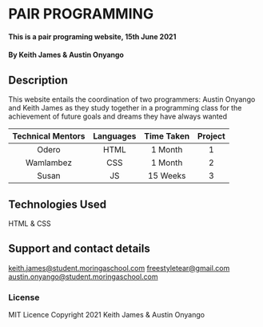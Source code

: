 #   PAIR PROGRAMMING

#### This is a pair programing website, 15th June 2021

#### By Keith James & Austin Onyango

## Description

This website entails the coordination of two programmers: Austin Onyango and Keith James as they study together in a programming class for the achievement of future goals and dreams they have  always wanted

| Technical Mentors |  Languages | Time Taken  | Project   |
|:-----------------:|:----------:|:-----------:|:---------:|
| Odero             |    HTML    |   1 Month   |    1      |
| Wamlambez         |    CSS     |   1 Month   |    2      |
| Susan             |    JS      |   15 Weeks  |    3      |
## Technologies Used

HTML & CSS

## Support and contact details

keith.james@student.moringaschool.com
freestyletear@gmail.com
austin.onyango@student.moringaschool.com

### License

MIT Licence Copyright 2021 Keith James & Austin Onyango